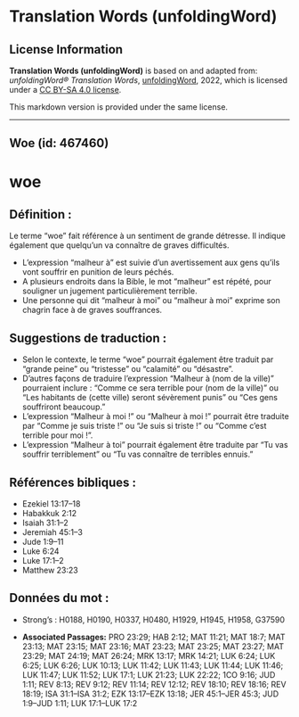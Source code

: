 # Translation Words (unfoldingWord)

## License Information

**Translation Words (unfoldingWord)** is based on and adapted from: _unfoldingWord® Translation Words_, [unfoldingWord](https://unfoldingword.org/utw), 2022, which is licensed under a [CC BY-SA 4.0 license](https://creativecommons.org/licenses/by-sa/4.0/legalcode.en).

This markdown version is provided under the same license.



--------------------------------

## Woe (id: 467460)

woe
===

Définition :
------------

Le terme “woe” fait référence à un sentiment de grande détresse. Il indique également que quelqu’un va connaître de graves difficultés.

* L’expression “malheur à” est suivie d’un avertissement aux gens qu’ils vont souffrir en punition de leurs péchés.
* A plusieurs endroits dans la Bible, le mot “malheur” est répété, pour souligner un jugement particulièrement terrible.
* Une personne qui dit “malheur à moi” ou “malheur à moi” exprime son chagrin face à de graves souffrances.

Suggestions de traduction :
---------------------------

* Selon le contexte, le terme “woe” pourrait également être traduit par “grande peine” ou “tristesse” ou “calamité” ou “désastre”.
* D’autres façons de traduire l’expression “Malheur à (nom de la ville)” pourraient inclure : “Comme ce sera terrible pour (nom de la ville)” ou “Les habitants de (cette ville) seront sévèrement punis” ou “Ces gens souffriront beaucoup.”
* L’expression “Malheur à moi !” ou “Malheur à moi !” pourrait être traduite par “Comme je suis triste !” ou “Je suis si triste !” ou “Comme c’est terrible pour moi !”.
* L’expression “Malheur à toi” pourrait également être traduite par “Tu vas souffrir terriblement” ou “Tu vas connaître de terribles ennuis.”

Références bibliques :
----------------------

* Ezekiel 13:17–18
* Habakkuk 2:12
* Isaiah 31:1–2
* Jeremiah 45:1–3
* Jude 1:9–11
* Luke 6:24
* Luke 17:1–2
* Matthew 23:23

Données du mot :
----------------

* Strong’s : H0188, H0190, H0337, H0480, H1929, H1945, H1958, G37590

* **Associated Passages:** PRO 23:29; HAB 2:12; MAT 11:21; MAT 18:7; MAT 23:13; MAT 23:15; MAT 23:16; MAT 23:23; MAT 23:25; MAT 23:27; MAT 23:29; MAT 24:19; MAT 26:24; MRK 13:17; MRK 14:21; LUK 6:24; LUK 6:25; LUK 6:26; LUK 10:13; LUK 11:42; LUK 11:43; LUK 11:44; LUK 11:46; LUK 11:47; LUK 11:52; LUK 17:1; LUK 21:23; LUK 22:22; 1CO 9:16; JUD 1:11; REV 8:13; REV 9:12; REV 11:14; REV 12:12; REV 18:10; REV 18:16; REV 18:19; ISA 31:1–ISA 31:2; EZK 13:17–EZK 13:18; JER 45:1–JER 45:3; JUD 1:9–JUD 1:11; LUK 17:1–LUK 17:2

